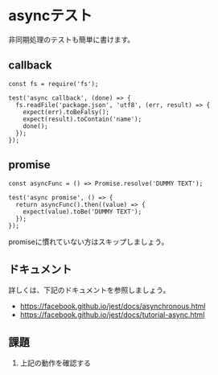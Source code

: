 # asyncテスト

非同期処理のテストも簡単に書けます。

## callback

```
const fs = require('fs');

test('async callback', (done) => {
  fs.readFile('package.json', 'utf8', (err, result) => {
    expect(err).toBeFalsy();
    expect(result).toContain('name');
    done();
  });
});
```

## promise

```
const asyncFunc = () => Promise.resolve('DUMMY TEXT');

test('async promise', () => {
  return asyncFunc().then((value) => {
    expect(value).toBe('DUMMY TEXT');
  });
});
```

promiseに慣れていない方はスキップしましょう。

## ドキュメント

詳しくは、下記のドキュメントを参照しましょう。

- https://facebook.github.io/jest/docs/asynchronous.html
- https://facebook.github.io/jest/docs/tutorial-async.html

## 課題

1. 上記の動作を確認する
